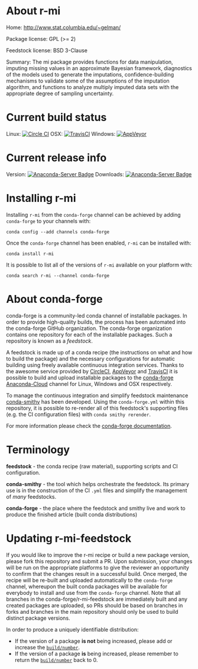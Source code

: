 About r-mi
==========

Home: http://www.stat.columbia.edu/~gelman/

Package license: GPL (>= 2)

Feedstock license: BSD 3-Clause

Summary: The mi package provides functions for data manipulation, imputing missing values in an approximate Bayesian framework, diagnostics of the models used to generate the imputations, confidence-building mechanisms to validate some of the assumptions of the imputation algorithm, and functions to analyze multiply imputed data sets with the appropriate degree of sampling uncertainty.



Current build status
====================

Linux: [![Circle CI](https://circleci.com/gh/conda-forge/r-mi-feedstock.svg?style=shield)](https://circleci.com/gh/conda-forge/r-mi-feedstock)
OSX: [![TravisCI](https://travis-ci.org/conda-forge/r-mi-feedstock.svg?branch=master)](https://travis-ci.org/conda-forge/r-mi-feedstock)
Windows: [![AppVeyor](https://ci.appveyor.com/api/projects/status/github/conda-forge/r-mi-feedstock?svg=True)](https://ci.appveyor.com/project/conda-forge/r-mi-feedstock/branch/master)

Current release info
====================
Version: [![Anaconda-Server Badge](https://anaconda.org/conda-forge/r-mi/badges/version.svg)](https://anaconda.org/conda-forge/r-mi)
Downloads: [![Anaconda-Server Badge](https://anaconda.org/conda-forge/r-mi/badges/downloads.svg)](https://anaconda.org/conda-forge/r-mi)

Installing r-mi
===============

Installing `r-mi` from the `conda-forge` channel can be achieved by adding `conda-forge` to your channels with:

```
conda config --add channels conda-forge
```

Once the `conda-forge` channel has been enabled, `r-mi` can be installed with:

```
conda install r-mi
```

It is possible to list all of the versions of `r-mi` available on your platform with:

```
conda search r-mi --channel conda-forge
```


About conda-forge
=================

conda-forge is a community-led conda channel of installable packages.
In order to provide high-quality builds, the process has been automated into the
conda-forge GitHub organization. The conda-forge organization contains one repository
for each of the installable packages. Such a repository is known as a *feedstock*.

A feedstock is made up of a conda recipe (the instructions on what and how to build
the package) and the necessary configurations for automatic building using freely
available continuous integration services. Thanks to the awesome service provided by
[CircleCI](https://circleci.com/), [AppVeyor](http://www.appveyor.com/)
and [TravisCI](https://travis-ci.org/) it is possible to build and upload installable
packages to the [conda-forge](https://anaconda.org/conda-forge)
[Anaconda-Cloud](http://docs.anaconda.org/) channel for Linux, Windows and OSX respectively.

To manage the continuous integration and simplify feedstock maintenance
[conda-smithy](http://github.com/conda-forge/conda-smithy) has been developed.
Using the ``conda-forge.yml`` within this repository, it is possible to re-render all of
this feedstock's supporting files (e.g. the CI configuration files) with ``conda smithy rerender``.

For more information please check the [conda-forge documentation](https://conda-forge.org/docs/).

Terminology
===========

**feedstock** - the conda recipe (raw material), supporting scripts and CI configuration.

**conda-smithy** - the tool which helps orchestrate the feedstock.
                   Its primary use is in the construction of the CI ``.yml`` files
                   and simplify the management of *many* feedstocks.

**conda-forge** - the place where the feedstock and smithy live and work to
                  produce the finished article (built conda distributions)


Updating r-mi-feedstock
=======================

If you would like to improve the r-mi recipe or build a new
package version, please fork this repository and submit a PR. Upon submission,
your changes will be run on the appropriate platforms to give the reviewer an
opportunity to confirm that the changes result in a successful build. Once
merged, the recipe will be re-built and uploaded automatically to the
`conda-forge` channel, whereupon the built conda packages will be available for
everybody to install and use from the `conda-forge` channel.
Note that all branches in the conda-forge/r-mi-feedstock are
immediately built and any created packages are uploaded, so PRs should be based
on branches in forks and branches in the main repository should only be used to
build distinct package versions.

In order to produce a uniquely identifiable distribution:
 * If the version of a package **is not** being increased, please add or increase
   the [``build/number``](http://conda.pydata.org/docs/building/meta-yaml.html#build-number-and-string).
 * If the version of a package **is** being increased, please remember to return
   the [``build/number``](http://conda.pydata.org/docs/building/meta-yaml.html#build-number-and-string)
   back to 0.